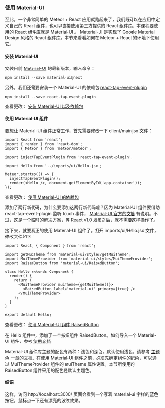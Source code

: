 ### 使用 Material-UI

至此，一个非常简单的 Meteor + React 应用就跑起来了，我们既可以在应用中定义自己的 React 组件，也可以直接使用第三方提供的 React 组件库。本课程要使用的 React 组件库就是 Material-UI 。 Material-UI 是实现了 Google Material Design 风格的 React 组件库。本节来看看如何在 Meteor + React 的环境下使用它。

#### 安装 Material-UI

安装目前 [Material-UI](https://github.com/callemall/material-ui#installation) 的最新版本，输入命令：

```
npm install --save material-ui@next
```
另外，我们还需要安装一个 Material-UI 的依赖包 [react-tap-event-plugin](https://github.com/zilverline/react-tap-event-plugin#installation)

```
npm install --save react-tap-event-plugin
```
查看更改： [安装 Material-UI 以及依赖包](https://coding.net/u/happypeter/p/meteor-react-bird-demo/git/commit/1d954b14e876f659f2c62636d93a1bb9ccd626e8)

#### 使用 Material-UI 组件

要想让 Material-UI 组件正常工作，首先需要修改一下 client/main.jsx 文件：

```
import React from 'react';
import { render } from 'react-dom';
import { Meteor } from 'meteor/meteor';

import injectTapEventPlugin from 'react-tap-event-plugin';

import Hello from '../imports/ui/Hello.jsx';

Meteor.startup(() => {
  injectTapEventPlugin();
  render(<Hello />, document.getElementById('app-container'));
});
```
查看更改： [使用 Material-UI 的依赖包](https://coding.net/u/happypeter/p/meteor-react-bird-demo/git/commit/460baee4a6af067462ffea84a66cec2577bed8e1)

添加了两行新代码，为什么要添加这两行新代码呢？因为 Material-UI 组件要借助 react-tap-event-plugin 监听 touch 事件， [Material-UI 官方的文档](http://www.material-ui.com/#/get-started/installation) 有说明。不过，这是一个临时的解决方案，等 React v1.0 发布之后，就不需要这样操作了。

接下来，就要真正的使用 Material-UI 组件了。打开 imports/ui/Hello.jsx 文件，修改文件如下：

```
import React, { Component } from 'react';

import getMuiTheme from 'material-ui/styles/getMuiTheme';
import MuiThemeProvider from 'material-ui/styles/MuiThemeProvider';
import RaisedButton from 'material-ui/RaisedButton';

class Hello extends Component {
  render() {
    return (
      <MuiThemeProvider muiTheme={getMuiTheme()}>
        <RaisedButton label='material-ui' primary={true} />
      </MuiThemeProvider>
    );
  }
}

export default Hello;
```
查看更改： [使用 Material-UI 组件 RaisedButton](https://coding.net/u/happypeter/p/meteor-react-bird-demo/git/commit/5cd4cffd1a1c581e6bbc6064093461e2155ae6cd)

在 Hello 组件中，添加了一个按钮组件 RaisedButton。如何导入一个 Material-UI 组件，参考 [使用文档](http://www.material-ui.com/#/get-started/usage)

Material-UI 组件库主题的配色有两种：浅色和深色，默认使用浅色。请参考 [主题色](http://www.material-ui.com/#/customization/themes) 一章的文档。在使用 Material-UI 组件之前，必须先确定组件的配色，可以通过 MuiThemeProvider 组件的 muiTheme 属性设置。本节所使用的 RaisedButton 组件采用的配色是默认主题色。

#### 结语

这样，访问 http://localhost:3000/ 页面会看到一个写着 material-ui 字样的蓝色按钮，鼠标点一下还有漂亮的波纹效果。
